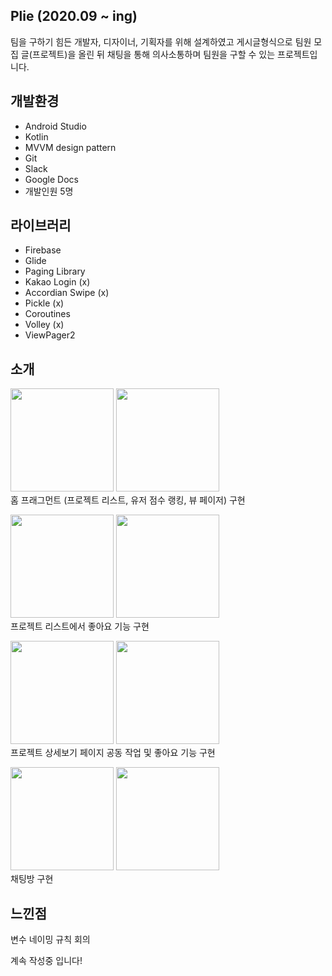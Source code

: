 ## Plie (2020.09 ~ ing)
팀을 구하기 힘든 개발자, 디자이너, 기획자를 위해 설계하였고
게시글형식으로 팀원 모집 글(프로젝트)을 올린 뒤 채팅을 통해 의사소통하며 팀원을 구할 수 있는 프로젝트입니다.

## 개발환경
* Android Studio
* Kotlin
* MVVM design pattern
* Git
* Slack
* Google Docs
* 개발인원 5명

## 라이브러리 
* Firebase
* Glide
* Paging Library 
* Kakao Login (x)
* Accordian Swipe (x)
* Pickle (x)
* Coroutines
* Volley (x)
* ViewPager2

## 소개
<img src = "https://user-images.githubusercontent.com/51706367/113730103-8d513300-9732-11eb-94f2-563b7dd1b5bf.jpg" width="165px"> <img src = "https://user-images.githubusercontent.com/51706367/113730101-8c200600-9732-11eb-85f4-afde093c871a.jpg" width="165px">  
홈 프래그먼트 (프로젝트 리스트, 유저 점수 랭킹, 뷰 페이저) 구현  

<img src = "https://user-images.githubusercontent.com/51706367/113730106-8de9c980-9732-11eb-8227-95e3c5b5f6f3.jpg" width="165px"> <img src = "https://user-images.githubusercontent.com/51706367/113730104-8de9c980-9732-11eb-88bf-2548361ca477.jpg" width="165px">  
프로젝트 리스트에서 좋아요 기능 구현  

<img src = "https://user-images.githubusercontent.com/51706367/113730112-8e826000-9732-11eb-9d68-e3396ab95855.jpg" width="165px"> <img src = "https://user-images.githubusercontent.com/51706367/113730109-8e826000-9732-11eb-82fb-81d5d2300328.jpg" width="165px">  
프로젝트 상세보기 페이지 공동 작업 및 좋아요 기능 구현 

<img src = "https://user-images.githubusercontent.com/51706367/113730122-8f1af680-9732-11eb-8c9b-164a5bb6a98a.jpg" width="165px"> <img src = "https://user-images.githubusercontent.com/51706367/113730116-8f1af680-9732-11eb-9617-5cbf8dabfaea.jpg" width="165px">  
채팅방 구현  


## 느낀점
변수 네이밍 규칙
회의

계속 작성중 입니다!
